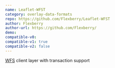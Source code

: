 ```yaml
---
name: Leaflet-WFST
category: overlay-data-formats
repo: https://github.com/Flexberry/Leaflet-WFST
author: Flexberry
author-url: https://github.com/Flexberry/
demo: 
compatible-v0:
compatible-v1: true
compatible-v2: false
---
```


<a href="https://www.ogc.org/standards/wfs">WFS</a> client layer with transaction support
